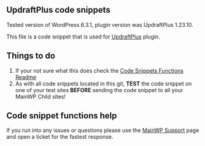## UpdraftPlus code snippets

Tested version of WordPress 6.3.1, plugin version was UpdraftPlus 1.23.10.

This file is a code snippet that is used for [UpdraftPlus](https://wordpress.org/plugins/updraftplus/) plugin. 

## Things to do

1. If your not sure what this does check the [Code Snippets Functions Readme](https://github.com/mainwp/Code-Snippets-Functions/blob/master/README.md)
2. As with all code snippets located in this git, **TEST** the code snippet on one of your test sites **BEFORE** sending the code snippet to all your MainWP Child sites!

## Code snippet functions help

If you run into any issues or questions please use the [MainWP Support](https://mainwp.com/support/) page and open a ticket for the fastest response.
